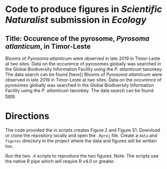 # Code to produce figures in _Scientific Naturalist_ submission in _Ecology_
## Title: Occurence of the pyrosome, _Pyrosoma atlanticum_, in Timor-Leste

Blooms of _Pyrosoma atlanticum_ were observed in late 2019 in Timor-Leste at two sites. Data on the occurence of pyrosomes globally was searched in the Global Biodiversity Information Facility using the _P. atlanticum_ taxonkey. The data search can be found [here](
Blooms of _Pyrosoma atlanticum_ were observed in late 2019 in Timor-Leste at two sites. Data on the occurence of pyrosomes globally was searched in the Global Biodiversity Information Facility using the _P. atlanticum_ taxonkey. The data search can be found [here](https://doi.org/10.15468/dl.vv3adq).

# Directions
The code provided the in scripts creates Figure 2 and Figure S1. Download or clone the repository locally and open the `.Rproj` file. Create a `data` and `figures` directory in the project where the data and figures will be written too.

Run the two `.R` scripts to reproduce the two figures. Note: The scripts use the native R pipe which will require R v4.0 or greater.
